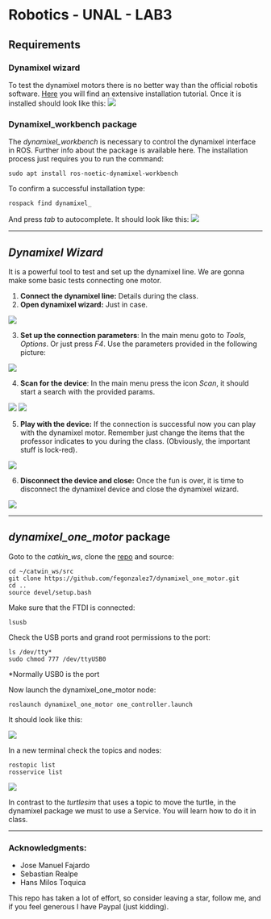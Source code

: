 # Robotics - UNAL - LAB3

## Requirements
### Dynamixel wizard
To test the dynamixel motors there is no better way than the official robotis software. [Here](https://emanual.robotis.com/docs/en/software/dynamixel/dynamixel_wizard2/) you will find an extensive installation tutorial. Once it is installed should look like this:
![](https://i.postimg.cc/wMLrh23Y/Screenshot-from-2022-03-04-20-44-38.png) 

### Dynamixel_workbench package
The *dynamixel_workbench* is necessary to control the dynamixel interface in ROS. Further info about the package is available here. The installation process just requires you to run the command:
```console
sudo apt install ros-noetic-dynamixel-workbench
```

To confirm a successful installation type:
```console
rospack find dynamixel_
```
And press *tab* to autocomplete. It should look like this:
![](https://i.postimg.cc/mg85NtZk/Screenshot-from-2022-03-04-20-52-05.png)

------
## *Dynamixel Wizard*
It is a powerful tool to test and set up the dynamixel line. We are gonna make some basic tests connecting one motor.
 
 1. **Connect the dynamixel line:** Details during the class.
 2. **Open dynamixel wizard:** Just in case.

 ![](https://i.postimg.cc/wMqNVTjx/Screenshot-from-2022-03-04-21-09-04.png)

 3. **Set up the connection parameters**: In the main menu goto to *Tools*, *Options*. Or just press *F4*. Use the parameters provided in the following picture:

 ![](https://i.postimg.cc/6302yJLk/Screenshot-from-2022-03-04-21-03-55.png)

 4. **Scan for the device**: In the main menu press the icon *Scan*, it should start a search with the provided params.

 ![](https://i.postimg.cc/VL5rLhSh/Screenshot-from-2022-03-04-21-13-26.png)
 ![](https://i.postimg.cc/rsHpr8dP/Screenshot-from-2022-03-04-21-14-33.png)

 5. **Play with the device:** If the connection is successful now you can play with the dynamixel motor. Remember just change the items that the professor indicates to you during the class. (Obviously, the important stuff is lock-red).

 ![](https://i.postimg.cc/Gmy4vsxJ/Screenshot-from-2022-03-04-21-03-09.png)

 6. **Disconnect the device and close:** Once the fun is over, it is time to disconnect the dynamixel device and close the dynamixel wizard.

 ![](https://i.postimg.cc/5tJ2vK0b/Screenshot-from-2022-03-04-23-04-31.png)

------
## *dynamixel_one_motor* package
Goto to the *catkin_ws*, clone the [repo](https://github.com/fegonzalez7/dynamixel_one_motor.git) and source:
```console
cd ~/catwin_ws/src
git clone https://github.com/fegonzalez7/dynamixel_one_motor.git
cd ..
source devel/setup.bash
```

Make sure that the FTDI is connected:
```console
lsusb
```

Check the USB ports and grand root permissions to the port:
```console
ls /dev/tty*
sudo chmod 777 /dev/ttyUSB0
```
*Normally USB0 is the port

Now launch the dynamixel_one_motor node:
```console
roslaunch dynamixel_one_motor one_controller.launch
```
It should look like this:

![](https://i.postimg.cc/y8414p0c/Screenshot-from-2022-03-04-22-53-53.png)

In a new terminal check the topics and nodes:
```console
rostopic list
rosservice list
```
![](https://i.postimg.cc/TPTThy7P/Screenshot-from-2022-03-04-22-54-35.png)

In contrast to the *turtlesim* that uses a topic to move the turtle, in the dynamixel package we must to use a Service. You will learn how to do it in class.

-----

### Acknowledgments:

 - Jose Manuel Fajardo
 - Sebastian Realpe
 - Hans Milos Toquica

This repo has taken a lot of effort, so consider leaving a star, follow me, and if you feel generous I have Paypal (just kidding).
